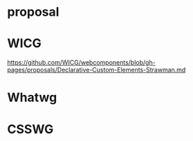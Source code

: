
# proposal

# WICG

https://github.com/WICG/webcomponents/blob/gh-pages/proposals/Declarative-Custom-Elements-Strawman.md


# Whatwg


# CSSWG
